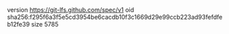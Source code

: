 version https://git-lfs.github.com/spec/v1
oid sha256:f295f6a3f5e5cd3954be6cacdb10f3c1669d29e99ccb223ad93fefdfeb12fe39
size 5785
